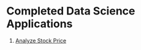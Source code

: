 # Completed Data Science Applications

1. [Analyze Stock Price](https://youtu.be/JwSS70SZdyM?t=174)


